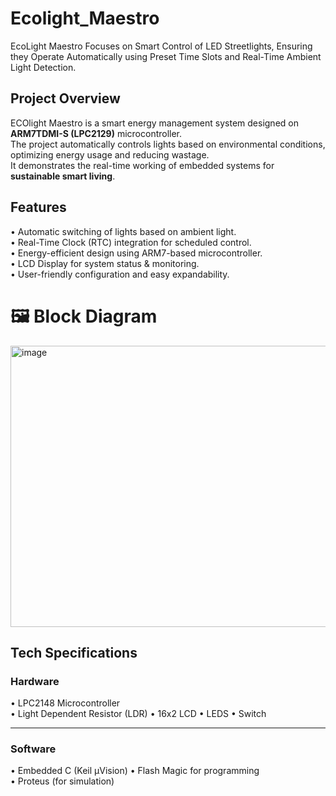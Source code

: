 # Ecolight_Maestro
EcoLight Maestro Focuses on Smart Control of LED Streetlights, Ensuring they Operate Automatically using Preset Time Slots and Real-Time Ambient Light Detection.
## Project Overview  
ECOlight Maestro is a smart energy management system designed on **ARM7TDMI-S (LPC2129)** microcontroller.  
The project automatically controls lights based on environmental conditions, optimizing energy usage and reducing wastage.  
It demonstrates the real-time working of embedded systems for **sustainable smart living**.  

## Features  
•	Automatic switching of lights based on ambient light.  
•	Real-Time Clock (RTC) integration for scheduled control.  
•	Energy-efficient design using ARM7-based microcontroller.  
•	LCD Display for system status & monitoring.  
•	User-friendly configuration and easy expandability.

# 🖼️ Block Diagram
<img width="750" height="450" alt="image" src="https://github.com/user-attachments/assets/e29aa197-0020-4275-af90-915c8d0ec12e" />

## Tech Specifications  
### Hardware  
•	LPC2148 Microcontroller  
•	Light Dependent Resistor (LDR) 
• 16x2 LCD
•	LEDS
• Switch


---
###  Software  
•	Embedded C (Keil µVision) 
•	Flash Magic for programming  
•	Proteus (for simulation)  



  
